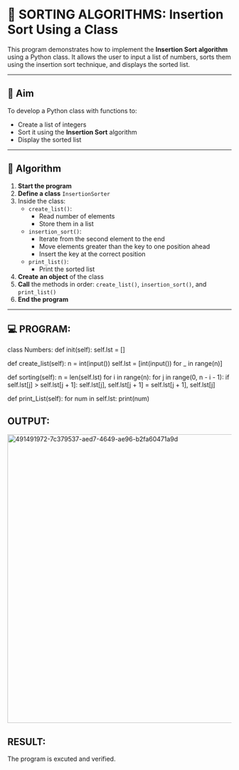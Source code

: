 # 🧮 SORTING ALGORITHMS: Insertion Sort Using a Class

This program demonstrates how to implement the **Insertion Sort algorithm** using a Python class. It allows the user to input a list of numbers, sorts them using the insertion sort technique, and displays the sorted list.

---

## 🎯 Aim

To develop a Python class with functions to:
- Create a list of integers
- Sort it using the **Insertion Sort** algorithm
- Display the sorted list

---

## 🧠 Algorithm

1. **Start the program**
2. **Define a class** `InsertionSorter`
3. Inside the class:
   - `create_list()`:
     - Read number of elements
     - Store them in a list
   - `insertion_sort()`:
     - Iterate from the second element to the end
     - Move elements greater than the key to one position ahead
     - Insert the key at the correct position
   - `print_list()`:
     - Print the sorted list
4. **Create an object** of the class
5. **Call** the methods in order: `create_list()`, `insertion_sort()`, and `print_list()`
6. **End the program**

---

## 💻 PROGRAM:

class Numbers: def init(self): self.lst = []

def create_list(self):
    n = int(input())
    self.lst = [int(input()) for _ in range(n)]

def sorting(self):
    n = len(self.lst)
    for i in range(n):
        for j in range(0, n - i - 1):
            if self.lst[j] > self.lst[j + 1]:
                self.lst[j], self.lst[j + 1] = self.lst[j + 1], self.lst[j]

def print_List(self):
    for num in self.lst:
        print(num)

## OUTPUT:

<img width="874" height="649" alt="491491972-7c379537-aed7-4649-ae96-b2fa60471a9d" src="https://github.com/user-attachments/assets/00d3192e-9b70-4fbd-9c3a-ecb7a0b56952" />

## RESULT:
The program is excuted and verified.
